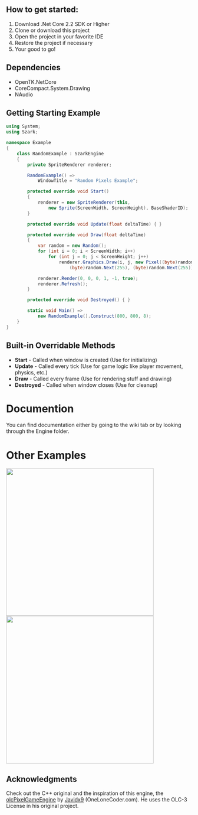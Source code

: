## How to get started:
1. Download .Net Core 2.2 SDK or Higher
2. Clone or download this project
3. Open the project in your favorite IDE
4. Restore the project if necessary
5. Your good to go!

## Dependencies
* OpenTK.NetCore
* CoreCompact.System.Drawing
* NAudio

## Getting Starting Example
```c#
using System;
using Szark;

namespace Example
{
    class RandomExample : SzarkEngine
    {
        private SpriteRenderer renderer;

        RandomExample() =>
            WindowTitle = "Random Pixels Example";

        protected override void Start()
        {
            renderer = new SpriteRenderer(this, 
                new Sprite(ScreenWidth, ScreenHeight), BaseShaderID);
        }

        protected override void Update(float deltaTime) { }

        protected override void Draw(float deltaTime)
        {
            var random = new Random();
            for (int i = 0; i < ScreenWidth; i++)
                for (int j = 0; j < ScreenHeight; j++)
                    renderer.Graphics.Draw(i, j, new Pixel((byte)random.Next(255),
                        (byte)random.Next(255), (byte)random.Next(255)));

            renderer.Render(0, 0, 0, 1, -1, true);
            renderer.Refresh();
        }

        protected override void Destroyed() { }

        static void Main() => 
            new RandomExample().Construct(800, 800, 8);
    }
}
```
## Built-in Overridable Methods
  * **Start** - Called when window is created (Use for initializing)
  * **Update** - Called every tick (Use for game logic like player movement, physics, etc.)
  * **Draw** - Called every frame (Use for rendering stuff and drawing)
  * **Destroyed** - Called when window closes (Use for cleanup)
  
# Documention
You can find documentation either by going to the wiki tab or
by looking through the Engine folder.

# Other Examples
<img src="https://i.imgur.com/SPTGHfe.gif" width="400"><img src="https://i.imgur.com/sgPtLmT.gif" width="400">

## Acknowledgments

Check out the C++ original and the inspiration of this engine, the [olcPixelGameEngine](https://github.com/OneLoneCoder/olcPixelGameEngine) by [Javidx9](https://www.youtube.com/channel/UC-yuWVUplUJZvieEligKBkA) (OneLoneCoder.com). 
He uses the OLC-3 License in his original project.

